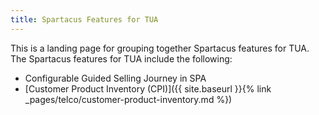 ```yaml
---
title: Spartacus Features for TUA
---
```


This is a landing page for grouping together Spartacus features for TUA. The Spartacus features for TUA include the following:

- Configurable Guided Selling Journey in SPA
- [Customer Product Inventory (CPI)]({{ site.baseurl }}{% link _pages/telco/customer-product-inventory.md %})